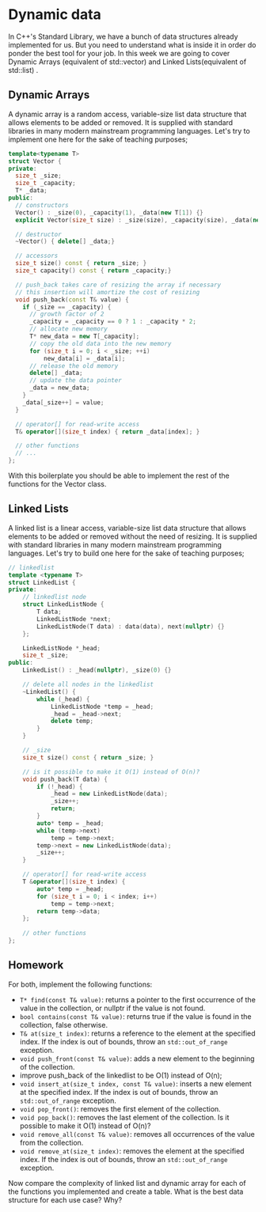 # Dynamic data

In C++'s Standard Library, we  have a bunch of data structures already implemented for us. But you need to understand what is inside it in order do ponder the best tool for your job. In this week we are going to cover Dynamic Arrays (equivalent of std::vector) and Linked Lists(equivalent of std::list) .

## Dynamic Arrays

A dynamic array is a random access, variable-size list data structure that allows elements to be added or removed. It is supplied with standard libraries in many modern mainstream programming languages. Let's try to implement one here for the sake of teaching purposes;

```c++
template<typename T>
struct Vector {
private:
  size_t _size;
  size_t _capacity;
  T* _data;
public:
  // constructors
  Vector() : _size(0), _capacity(1), _data(new T[1]) {}
  explicit Vector(size_t size) : _size(size), _capacity(size), _data(new T[size]) {}

  // destructor
  ~Vector() { delete[] _data;}

  // accessors
  size_t size() const { return _size; }
  size_t capacity() const { return _capacity;}

  // push_back takes care of resizing the array if necessary
  // this insertion will amortize the cost of resizing
  void push_back(const T& value) {
    if (_size == _capacity) {
      // growth factor of 2
      _capacity = _capacity == 0 ? 1 : _capacity * 2;
      // allocate new memory
      T* new_data = new T[_capacity];
      // copy the old data into the new memory
      for (size_t i = 0; i < _size; ++i)
          new_data[i] = _data[i];
      // release the old memory
      delete[] _data;
      // update the data pointer
      _data = new_data;
    }
    _data[_size++] = value;
  }

  // operator[] for read-write access
  T& operator[](size_t index) { return _data[index]; }

  // other functions
  // ...
};
```

With this boilerplate you should be able to implement the rest of the functions for the Vector class.

## Linked Lists

A linked list is a linear access, variable-size list data structure that allows elements to be added or removed without the need of resizing. It is supplied with standard libraries in many modern mainstream programming languages. Let's try to build one here for the sake of teaching purposes;

```c++
// linkedlist
template <typename T>
struct LinkedList {
private:
    // linkedlist node
    struct LinkedListNode {
        T data;
        LinkedListNode *next;
        LinkedListNode(T data) : data(data), next(nullptr) {}
    };

    LinkedListNode *_head;
    size_t _size;
public:
    LinkedList() : _head(nullptr), _size(0) {}

    // delete all nodes in the linkedlist
    ~LinkedList() {
        while (_head) {
            LinkedListNode *temp = _head;
            _head = _head->next;
            delete temp;
        }
    }

    // _size
    size_t size() const { return _size; }

    // is it possible to make it O(1) instead of O(n)?
    void push_back(T data) {
        if (!_head) {
            _head = new LinkedListNode(data);
            _size++;
            return;
        }
        auto* temp = _head;
        while (temp->next)
            temp = temp->next;
        temp->next = new LinkedListNode(data);
        _size++;
    }

    // operator[] for read-write access
    T &operator[](size_t index) {
        auto* temp = _head;
        for (size_t i = 0; i < index; i++)
            temp = temp->next;
        return temp->data;
    };
    
    // other functions
};
```

## Homework

For both, implement the following functions:
- `T* find(const T& value)`: returns a pointer to the first occurrence of the value in the collection, or nullptr if the value is not found.
- `bool contains(const T& value)`: returns true if the value is found in the collection, false otherwise.
- `T& at(size_t index)`: returns a reference to the element at the specified index. If the index is out of bounds, throw an `std::out_of_range` exception.
- `void push_front(const T& value)`: adds a new element to the beginning of the collection.
- improve push_back of the linkedlist to be O(1) instead of O(n);
- `void insert_at(size_t index, const T& value)`: inserts a new element at the specified index. If the index is out of bounds, throw an `std::out_of_range` exception.
- `void pop_front()`: removes the first element of the collection.
- `void pop_back()`: removes the last element of the collection. Is it possible to make it O(1) instead of O(n)? 
- `void remove_all(const T& value)`: removes all occurrences of the value from the collection.
- `void remove_at(size_t index)`: removes the element at the specified index. If the index is out of bounds, throw an `std::out_of_range` exception.

Now compare the complexity of linked list and dynamic array for each of the functions you implemented and create a table. What is the best data structure for each use case? Why?